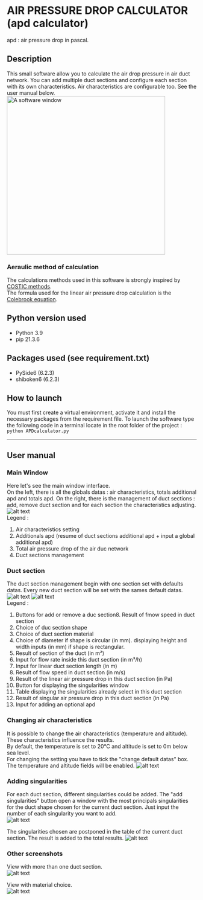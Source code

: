 # AIR PRESSURE DROP CALCULATOR (apd calculator)

apd
: air pressure drop in pascal.

## Description

This small software allow you to calculate the air drop pressure in air duct network.
You can add multiple duct sections and configure each section with its own characteristics.
Air characteristics are configurable too.
See the user manual below.
<img src="./Readme%20visuals/mainwindow.PNG" height=420 alt="A software window"/>

### Aeraulic method of calculation
The calculations methods used in this software is strongly inspired by [COSTIC methods](https://www.costic.com).  
The formula used for the linear air pressure drop calculation is the [Colebrook equation](https://www.engineeringtoolbox.com/colebrook-equation-d_1031.html).

## Python version used
* Python 3.9
* pip 21.3.6

## Packages used (see requirement.txt)
* PySide6 (6.2.3)
* shiboken6 (6.2.3)

## How to launch
You must first create a virtual environment, activate it and install the necessary packages from the requirement file.
To launch the software type the following code in a terminal locate in the root folder of the project :
`python APDcalculator.py`
  
----
  
## User manual

### Main Window
Here let's see the main window interface.  
On the left, there is all the globals datas : air characteristics, totals additional apd and totals apd.
On the right, there is the management of duct sections : add, remove duct section and for each section the
characteristics adjusting.
![alt text][main window 01]  
Legend :
1. Air characteristics setting
2. Additionals apd (resume of duct sections additional apd + input a global additional apd)
3. Total air pressure drop of the air duc network
4. Duct sections management

### Duct section
The duct section management begin with one section set with defaults datas. Every new duct section will be set with the
sames default datas.  
![alt text][duct section window] ![alt text][rectangular case]  
Legend :
1. Buttons for add or remove a duc section8. Result of fmow speed in duct section
2. Choice of duc section shape
3. Choice of duct section material
4. Choice of diameter if shape is circular (in mm). displaying height and width inputs (in mm) if shape is rectangular.
5. Result of section of the duct (in m²)
6. Input for flow rate inside this duct section (in m³/h)
7. Input for linear duct section length (in m)
8. Result of flow speed in duct section (in m/s)
9. Result of the linear air pressure drop in this duct section (in Pa)
10. Button for displaying the singularities window
11. Table displaying the singularities already select in this duct section
12. Result of singular air pressure drop in this duct section (in Pa)
13. Input for adding an optional apd  

### Changing air characteristics
It is possible to change the air characteristics (temperature and altitude). These characteristics influence the results.  
By default, the temperature is set to 20°C and altitude is set to 0m below sea level.  
For changing the setting you have to tick the "change default datas" box. The temperature and altitude fields will be enabled.
![alt text][modif air]

### Adding singularities
For each duct section, different singularities could be added. The "add singularities" button open a window with the most
principals singularities for the duct shape chosen for the current duct section.
Just input the number of each singularity you want to add.  
![alt text][singularities window]  

The singularities chosen are postponed in the table of the current duct section. The result is added to the total results.
![alt text][singularities table]  

### Other screenshots
View with more than one duct section.  
![alt text][more duct section]

View with material choice.  
![alt text][material choice]


[main window 01]: ./Readme%20visuals/mainwindow01.png "A software window"
[duct section window]: ./Readme%20visuals/ductsectionwindow.png "A software window"
[rectangular case]: ./Readme%20visuals/rectangularcase.png "A software window"
[modif air]: ./Readme%20visuals/modifair.png "A software window"
[singularities window]: ./Readme%20visuals/singularitieswindow.png "A software window"
[singularities table]: ./Readme%20visuals/singularitiestable.png "A software window"
[more duct section]: ./Readme%20visuals/moreductsections.png "A software window"
[material choice]: ./Readme%20visuals/materials.png "A software window"


